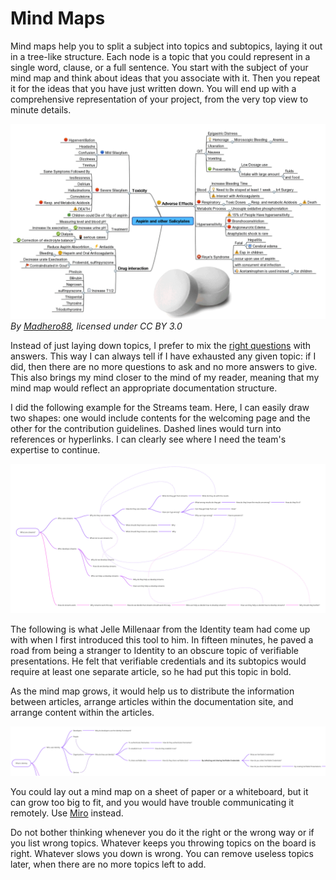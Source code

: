 # Mind Maps

Mind maps help you to split a subject into topics and subtopics, laying it out in a tree-like structure. Each node is a topic that you could represent in a single word, clause, or a full sentence. You start with the subject of your mind map and think about ideas that you associate with it. Then you repeat it for the ideas that you have just written down. You will end up with a comprehensive representation of your project, from the very top view to minute details.

[![An example of a mind map about aspirin.](../../../static/img/for_devs/toolbox/aspirin_mind_map.png "Click to see the full-size image.")](../../../static/img/for_devs/toolbox/aspirin_mind_map.png)
*By [Madhero88](https://en.wikipedia.org/wiki/User:Madhero88), licensed under CC BY 3.0*

Instead of just laying down topics, I prefer to mix the [right questions](./questions.md) with answers. This way I can always tell if I have exhausted any given topic: if I did, then there are no more questions to ask and no more answers to give. This also brings my mind closer to the mind of my reader, meaning that my mind map would reflect an appropriate documentation structure.

I did the following example for the Streams team. Here, I can easily draw two shapes: one would include contents for the welcoming page and the other for the contribution guidelines. Dashed lines would turn into references or hyperlinks. I can clearly see where I need the team's expertise to continue.

[![The first version of the Streams' mind map.](../../../static/img/for_devs/toolbox/streams_mind_map.png "Click to see the full-size image.")](../../../static/img/for_devs/toolbox/streams_mind_map.png)

The following is what Jelle Millenaar from the Identity team had come up with when I first introduced this tool to him. In fifteen minutes, he paved a road from being a stranger to Identity to an obscure topic of verifiable presentations. He felt that verifiable credentials and its subtopics would require at least one separate article, so he had put this topic in bold.

As the mind map grows, it would help us to distribute the information between articles, arrange articles within the documentation site, and arrange content within the articles.

[![Jelle's first try on the mind mapping.](../../../static/img/for_devs/toolbox/identity_mind_map.png "Click to see the full-size image.")](../../../static/img/for_devs/toolbox/identity_mind_map.png)

You could lay out a mind map on a sheet of paper or a whiteboard, but it can grow too big to fit, and you would have trouble communicating it remotely. Use [Miro](https://miro.com) instead. 

Do not bother thinking whenever you do it the right or the wrong way or if you list wrong topics. Whatever keeps you throwing topics on the board is right. Whatever slows you down is wrong. You can remove useless topics later, when there are no more topics left to add.
